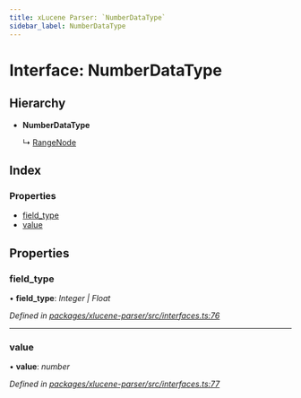 ```yaml
---
title: xLucene Parser: `NumberDataType`
sidebar_label: NumberDataType
---
```


# Interface: NumberDataType

## Hierarchy

* **NumberDataType**

  ↳ [RangeNode](rangenode.md)

## Index

### Properties

* [field_type](numberdatatype.md#field_type)
* [value](numberdatatype.md#value)

## Properties

###  field_type

• **field_type**: *Integer | Float*

*Defined in [packages/xlucene-parser/src/interfaces.ts:76](https://github.com/terascope/teraslice/blob/f95bb5556/packages/xlucene-parser/src/interfaces.ts#L76)*

___

###  value

• **value**: *number*

*Defined in [packages/xlucene-parser/src/interfaces.ts:77](https://github.com/terascope/teraslice/blob/f95bb5556/packages/xlucene-parser/src/interfaces.ts#L77)*
